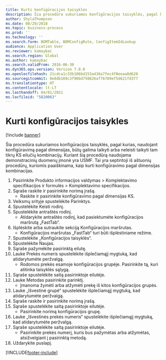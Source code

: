 ```yaml
---
title: Kurti konfigūracijos taisykles
description: Šia procedūra sukuriamos konfigūracijos taisyklės, pagal kurias, naudojant konfigūravimą pagal dimensijas, būtų galima taikyti arba neleisti taikyti tam tikrų KS eilučių kombinacijų.
author: ShylaThompson
ms.date: 08/29/2018
ms.topic: business-process
ms.prod: ''
ms.technology: ''
ms.search.form: BOMTable, BOMConfigRule, ConfigItemIdLookup
audience: Application User
ms.reviewer: kamaybac
ms.search.region: Global
ms.author: kamaybac
ms.search.validFrom: 2016-06-30
ms.dyn365.ops.version: Version 7.0.0
ms.openlocfilehash: 21cdca1c33b106bd153a436a7fec4f0eeaa0d620
ms.sourcegitcommit: 0e8db169c3f90bd750826af76709ef5d621fd377
ms.translationtype: HT
ms.contentlocale: lt-LT
ms.lasthandoff: 04/01/2021
ms.locfileid: "5820063"
---
```

# <a name="create-configuration-rules"></a>Kurti konfigūracijos taisykles

[!include [banner](../../includes/banner.md)]

Šia procedūra sukuriamos konfigūracijos taisyklės, pagal kurias, naudojant konfigūravimą pagal dimensijas, būtų galima taikyti arba neleisti taikyti tam tikrų KS eilučių kombinacijų. Kuriant šią procedūrą naudojama demonstracinių duomenų įmonė yra USMF. Tai yra septintoji iš aštuonių procedūrų, kuriomis paaiškinama, kaip kurti konfigūravimo pagal dimensijas kombinacijas.

1. Pasirinkite Produkto informacijos valdymas > Komplektavimo specifikacijos ir formulės > Komplektavimo specifikacijos.
2. Sąraše raskite ir pasirinkite norimą įrašą.
    * Raskite ir pasirinkite konfigūravimo pagal dimensijas KS.  
3. Veiksmų srityje spustelėkite Parinktys.
4. Spustelėkite Keisti rodinį.
5. Spustelėkite antraštės rodinį.
    * Atidarykite antraštės rodinį, kad pasiektumėte konfigūracijos maršrutą „FastTab“.  
6. Išplėskite arba sutraukite sekciją Konfigūracijos maršrutas.
    * Konfigūracijos maršrutas „FastTab“ turi būti išplėstiniame režime.  
7. Spustelėkite „Konfigūracijos taisyklės“.
8. Spustelėkite Naujas.
9. Sąraše pažymėkite pasirinktą eilutę.
10. Lauke Prekės numeris spustelėkite išplečiamąjį mygtuką, kad atidarytumėte peržvalgą.
    * Rodomos prekės esamoje konfigūracijos grupėje. Pasirinkite tą, kuri atitinka taisyklės sąlygą.  
11. Sąraše spustelėkite saitą pasirinktoje eilutėje.
12. Lauke Metodas pasirinkite parinktį.
    * Įmanoma žymėti arba atžymėti prekę iš kitos konfigūracijos grupės.  
13. Lauke „Išvestinė grupė“ spustelėkite išplečiamąjį mygtuką, kad atidarytumėte peržvalgą.
14. Sąraše raskite ir pasirinkite norimą įrašą.
15. Sąraše spustelėkite saitą pasirinktoje eilutėje.
    * Pasirinkite norimą konfigūracijos grupę.  
16. Lauke „Išvestinės prekės numeris“ spustelėkite išplečiamąjį mygtuką, kad atidarytumėte peržvalgą.
17. Sąraše spustelėkite saitą pasirinktoje eilutėje.
    * Pasirinkite prekės numerį, kuris bus pažymėtas arba atžymėtas, atsižvelgiant į pasirinktą metodą.  
18. Uždarykite puslapį.



[!INCLUDE[footer-include](../../../includes/footer-banner.md)]